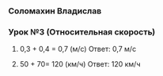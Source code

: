 ### Соломахин Владислав
### Урок №3 (Относительная скорость)
1) 0,3 + 0,4 = 0,7 (м/с)
   Ответ: 0,7 м/с

2) 50 + 70= 120 (км/ч)
    Ответ: 120 км/ч
